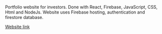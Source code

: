 
Portfolio website for investors. Done with React, Firebase, JavaScript, CSS, Html and NodeJs.
Website uses Firebase hosting, authentication and firestore database.

[Website link](https://investors-database-e9d34.firebaseapp.com/)

